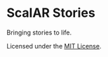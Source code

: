 ScalAR Stories
==============
Bringing stories to life.

Licensed under the [MIT License](LICENSE).
